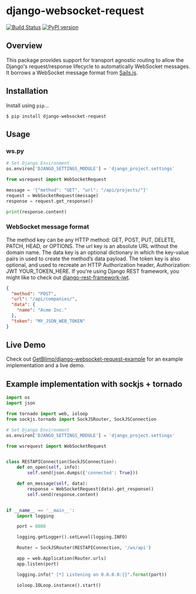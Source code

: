 # django-websocket-request

[![Build Status](https://travis-ci.org/GetBlimp/django-websocket-request.png?branch=master)](https://travis-ci.org/GetBlimp/django-websocket-request) [![PyPI version](https://badge.fury.io/py/django-websocket-request.png)](http://badge.fury.io/py/django-websocket-request)

## Overview
This package provides support for transport agnostic routing to allow the Django's request/response lifecycle to automatically WebSocket messages. It borrows a WebSocket message format from [Sails.js](http://sailsjs.org/).

## Installation

Install using `pip`...

```
$ pip install django-websocket-request
```

## Usage

### ws.py

```python
# Set Django Environment
os.environ['DJANGO_SETTINGS_MODULE'] = 'django_project.settings'

from wsrequest import WebSocketRequest

message = '{"method": "GET", "url": "/api/projects/"}'
request = WebSocketRequest(message)
response = request.get_response()

print(response.content)

```

### WebSocket message format

The method key can be any HTTP method: GET, POST, PUT, DELETE, PATCH, HEAD, or OPTIONS. The url key is an absolute URL without the domain name. The data key is an optional dictionary in which the key-value pairs in used to create the method’s data payload. The token key is also optional, and used to recreate an HTTP Authorization header, Authorization: JWT YOUR_TOKEN_HERE. If you're using Django REST framework, you might like to check out [django-rest-framework-jwt](https://github.com/GetBlimp/django-rest-framework-jwt).

```json
{
  "method": "POST",
  "url": "/api/companies/",
  "data": {
    "name": "Acme Inc."
  },
  "token": "MY_JSON_WEB_TOKEN"
}
```

## Live Demo

Check out [GetBlimp/django-websocket-request-example](https://github.com/GetBlimp/django-websocket-request-example) for an example implementation and a live demo.

## Example implementation with sockjs + tornado
```python
import os
import json

from tornado import web, ioloop
from sockjs.tornado import SockJSRouter, SockJSConnection

# Set Django Environment
os.environ['DJANGO_SETTINGS_MODULE'] = 'django_project.settings'

from wsrequest import WebSocketRequest


class RESTAPIConnection(SockJSConnection):
    def on_open(self, info):
        self.send(json.dumps({'connected': True}))

    def on_message(self, data):
        response = WebSocketRequest(data).get_response()
        self.send(response.content)


if __name__ == '__main__':
    import logging

    port = 8080

    logging.getLogger().setLevel(logging.INFO)

    Router = SockJSRouter(RESTAPIConnection, '/ws/api')

    app = web.Application(Router.urls)
    app.listen(port)

    logging.info(" [*] Listening on 0.0.0.0:{}".format(port))

    ioloop.IOLoop.instance().start()

```